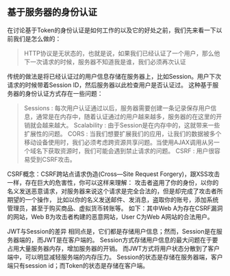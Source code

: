 ## 基于服务器的身份认证
在讨论基于Token的身份认证是如何工作的以及它的好处之前，我们先来看一下以前我们是怎么做的：
> HTTP协议是无状态的，也就是说，如果我们已经认证了一个用户，那么他下一次请求的时候，服务器不知道我是谁，我们必须再次认证

传统的做法是将已经认证过的用户信息存储在服务器上，比如Session。用户下次请求的时候带着Session ID，然后服务器以此检查用户是否认证过。
这种基于服务器的身份认证方式存在一些问题：
> Sessions : 每次用户认证通过以后，服务器需要创建一条记录保存用户信息，通常是在内存中，随着认证通过的用户越来越多，服务器的在这里的开销就会越来越大。
> Scalability : 由于Session是在内存中的，这就带来一些扩展性的问题。
> CORS : 当我们想要扩展我们的应用，让我们的数据被多个移动设备使用时，我们必须考虑跨资源共享问题。当使用AJAX调用从另一个域名下获取资源时，我们可能会遇到禁止请求的问题。
> CSRF : 用户很容易受到CSRF攻击。


CSRF概念：CSRF跨站点请求伪造(Cross—Site Request Forgery)，跟XSS攻击一样，存在巨大的危害性，你可以这样来理解：
攻击者盗用了你的身份，以你的名义发送恶意请求，对服务器来说这个请求是完全合法的，但是却完成了攻击者所期望的一个操作，
比如以你的名义发送邮件、发消息，盗取你的账号，添加系统管理员，甚至于购买商品、虚拟货币转账等。 
如下：其中Web A为存在CSRF漏洞的网站，Web B为攻击者构建的恶意网站，User C为Web A网站的合法用户。


JWT与Session的差异 相同点是，它们都是存储用户信息；然而，Session是在服务器端的，而JWT是在客户端的。
Session方式存储用户信息的最大问题在于要占用大量服务器内存，增加服务器的开销。
而JWT方式将用户状态分散到了客户端中，可以明显减轻服务端的内存压力。
Session的状态是存储在服务器端，客户端只有session id；而Token的状态是存储在客户端。